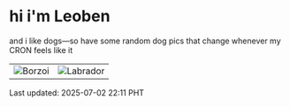 # hi i'm Leoben

and i like dogs—so have some random dog pics that change whenever my CRON feels like it

|  |  |
|--------|----------|
| ![Borzoi](https://random-dog-vercel.vercel.app/api/random-borzoi?v=1751465477) | ![Labrador](https://random-dog-vercel.vercel.app/api/random-labrador?v=1751465477) |

Last updated: 2025-07-02 22:11 PHT
